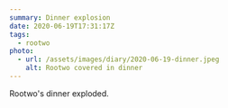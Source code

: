 ```yaml
---
summary: Dinner explosion
date: 2020-06-19T17:31:17Z
tags:
  - rootwo
photo:
  - url: /assets/images/diary/2020-06-19-dinner.jpeg
    alt: Rootwo covered in dinner
---
```

Rootwo's dinner exploded.